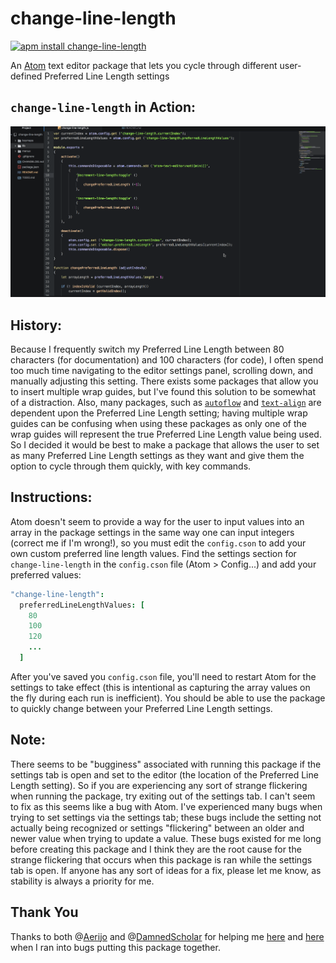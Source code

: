 # change-line-length

[![apm install change-line-length](https://apm-badges.herokuapp.com/apm/change-line-length.svg)](https://atom.io/packages/change-line-length)

An [Atom](https://atom.io) text editor package that lets you cycle through
different user-defined Preferred Line Length settings

## `change-line-length` in Action:

![Action](./misc/change-line-length.gif)

## History:

Because I frequently switch my Preferred Line Length between 80 characters (for
documentation) and 100 characters (for code), I often spend too much time
navigating to the editor settings panel, scrolling down, and manually adjusting
this setting.  There exists some packages that allow you to insert multiple wrap
guides, but I've found this solution to be somewhat of a distraction.  Also,
many packages, such as [`autoflow`](https://atom.io/packages/autoflow) and
[`text-align`](https://atom.io/packages/text-align) are dependent upon the
Preferred Line Length setting; having multiple wrap guides can be confusing when
using these packages as only one of the wrap guides will represent the true
Preferred Line Length value being used.  So I decided it would be best to make a
package that allows the user to set as many Preferred Line Length settings as
they want and give them the option to cycle through them quickly, with key
commands.

## Instructions:

Atom doesn't seem to provide a way for the user to input values into an array in
the package settings in the same way one can input integers (correct me if I'm
wrong!), so you must edit the `config.cson` to add your own custom preferred
line length values.  Find the settings section for `change-line-length` in the
`config.cson` file (Atom > Config...) and add your preferred values:

```cson
"change-line-length":
  preferredLineLengthValues: [
    80
    100
    120
    ...
  ]
```

After you've saved you `config.cson` file, you'll need to restart Atom for the
settings to take effect (this is intentional as capturing the array values on
the fly during each run is inefficient).  You should be able to use the package
to quickly change between your Preferred Line Length settings.

## Note:

There seems to be "bugginess" associated with running this package if the
settings tab is open and set to the editor (the location of the Preferred Line
Length setting).  So if you are experiencing any sort of strange flickering when
running the package, try exiting out of the settings tab.  I can't seem to fix
as this seems like a bug with Atom.  I've experienced many bugs when trying to
set settings via the settings tab; these bugs include the setting not actually
being recognized or settings "flickering" between an older and newer value when
trying to update a value.  These bugs existed for me long before creating this
package and I think they are the root cause for the strange flickering that
occurs when this package is ran while the settings tab is open.  If anyone has
any sort of ideas for a fix, please let me know, as stability is always a
priority for me.

## Thank You
Thanks to both @[Aerijo](https://github.com/Aerijo) and
@[DamnedScholar](https://github.com/DamnedScholar) for helping me
[here](https://discuss.atom.io/t/changing-an-atom-setting-through-code/57728)
and
[here](https://discuss.atom.io/t/bugginess-associated-with-changing-atom-settings-via-code/57772)
when I ran into bugs putting this package together.
